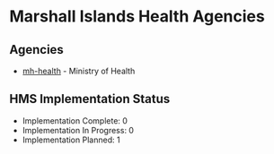 # Marshall Islands Health Agencies

## Agencies

- [mh-health](mh-health/index.md) - Ministry of Health

## HMS Implementation Status

- Implementation Complete: 0
- Implementation In Progress: 0
- Implementation Planned: 1
